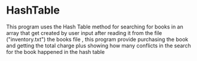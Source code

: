 # HashTable
This program uses the Hash Table method for searching for books in an array that get created by user input after reading it from the file  ("inventory.txt") the books file , this program provide purchasing the book and getting the total charge plus showing how many conflicts in the search for the book happened in the hash table  
